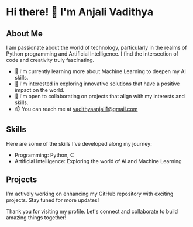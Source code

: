 # Hi there! 👋 I'm Anjali Vadithya

## About Me

I am passionate about the world of technology, particularly in the realms of Python programming and Artificial Intelligence. I find the intersection of code and creativity truly fascinating.

- 🌱 I'm currently learning more about Machine Learning to deepen my AI skills.
- 👀 I'm interested in exploring innovative solutions that have a positive impact on the world.
- 💞️ I'm open to collaborating on projects that align with my interests and skills.
- 📫 You can reach me at vadithyaanjali1@gmail.com

## Skills

Here are some of the skills I've developed along my journey:

- Programming: Python, C
- Artificial Intelligence: Exploring the world of AI and Machine Learning

## Projects

I'm actively working on enhancing my GitHub repository with exciting projects. Stay tuned for more updates!

Thank you for visiting my profile. Let's connect and collaborate to build amazing things together!
